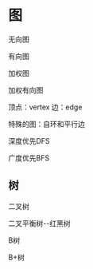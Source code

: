 # 图

无向图

有向图

加权图

加权有向图

顶点：vertex 边：edge

特殊的图：自环和平行边



深度优先DFS

广度优先BFS

## 树

二叉树

二叉平衡树--红黑树

B树

B+树